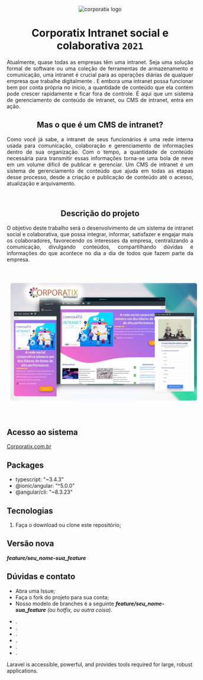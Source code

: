 

<p align="center">
    <img src="https://corporatix.com.br/logo/img/logo250x62.png" 
         alt="corporatix logo" 
         width="300">
</p>

<h1 align="center">Corporatix Intranet social e colaborativa <code>2021</code></h1>


<p align="justify">
    Atualmente, quase todas as empresas têm uma intranet. Seja uma solução formal de software ou uma coleção de ferramentas de armazenamento e comunicação, uma intranet é crucial para as operações diárias de qualquer empresa que trabalhe digitalmente . E embora uma intranet possa funcionar bem por conta própria no início, a quantidade de conteúdo que ela contém pode crescer rapidamente e ficar fora de controle. É aqui que um sistema de gerenciamento de conteúdo de intranet, ou CMS de intranet, entra em ação.
</p>

<h2 align="center">Mas o que é um CMS de intranet?</h2>
<p align="justify">
   Como você já sabe, a intranet de seus funcionários é uma rede interna usada para comunicação, colaboração e gerenciamento de informações dentro de sua organização. Com o tempo, a quantidade de conteúdo necessária para transmitir essas informações torna-se uma bola de neve em um volume difícil de publicar e gerenciar. Um CMS de intranet é um sistema de gerenciamento de conteúdo que ajuda em todas as etapas desse processo, desde a criação e publicação de conteúdo até o acesso, atualização e arquivamento.
</p>

<br>

<h2 align="center">Descrição do projeto</h2>
<p align="justify">
    O objetivo deste trabalho será o desenvolvimento de um sistema de intranet social e colaborativa, que possa integrar, informar, satisfazer e engajar mais os colaboradores, favorecendo os interesses da empresa, centralizando a comunicação, divulgando conteúdos, compartilhando dúvidas e informações do que acontece no dia a dia de todos que fazem parte da empresa.
</p>

<br>

<p align="center">
    <img src="bg.jpg" alt="corporatix banner" style="text-align: center; border-radius: 5px; margin: 10px;" width="800">
</p>

<br>

## Acesso ao sistema
[Corporatix.com.br](https://corporatix.com.br)


## Packages
* typescript: "~3.4.3"
* @ionic/angular: "^5.0.0"
* @angular/cli: "~8.3.23"

## Tecnologias
1. Faça o download ou clone este repositório;

## Versão nova
**_feature/seu_nome-sua_feature_**

## Dúvidas e contato
* Abra uma Issue;
* Faça o fork do projeto para sua conta;
* Nosso modelo de branches é a seguinte **_feature/seu_nome-sua_feature_** *(ou hotfix, ou outra coisa)*.





- [](#).
- [](#).
- [](#).
- [](#).
- [](#).
- [](#).

Laravel is accessible, powerful, and provides tools required for large, robust applications.





